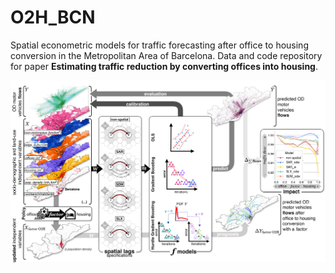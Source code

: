 # O2H_BCN

Spatial econometric models for traffic forecasting after office to housing conversion in the Metropolitan Area of Barcelona.
Data and code repository for paper **Estimating traffic reduction by converting offices into housing**.

![Results](graph_abstr.drawio_v5.jpg)


